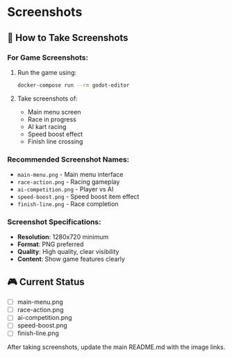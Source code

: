 # Screenshots

## 📸 How to Take Screenshots

### For Game Screenshots:
1. Run the game using:
   ```bash
   docker-compose run --rm godot-editor
   ```

2. Take screenshots of:
   - Main menu screen
   - Race in progress
   - AI kart racing
   - Speed boost effect
   - Finish line crossing

### Recommended Screenshot Names:
- `main-menu.png` - Main menu interface
- `race-action.png` - Racing gameplay
- `ai-competition.png` - Player vs AI
- `speed-boost.png` - Speed boost item effect
- `finish-line.png` - Race completion

### Screenshot Specifications:
- **Resolution**: 1280x720 minimum
- **Format**: PNG preferred
- **Quality**: High quality, clear visibility
- **Content**: Show game features clearly

## 🎮 Current Status
- [ ] main-menu.png
- [ ] race-action.png  
- [ ] ai-competition.png
- [ ] speed-boost.png
- [ ] finish-line.png

After taking screenshots, update the main README.md with the image links.
